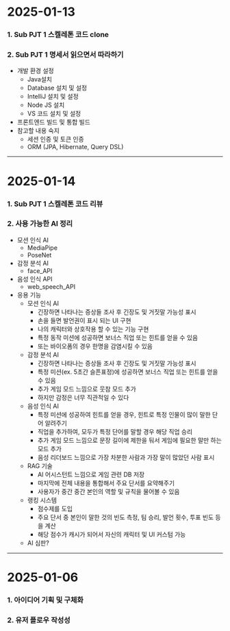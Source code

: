 # 2025-01-13
### 1. Sub PJT 1 스켈레톤 코드 clone
### 2. Sub PJT 1 명세서 읽으면서 따라하기
- 개발 환경 설정
    - Java설치
    - Database 설치 및 설정
    - IntelliJ 설치 및 설정
    - Node JS 설치
    - VS 코드 설치 및 설정
- 프론트엔드 빌드 및 통합 빌드
- 참고할 내용 숙지
    - 세션 인증 및 토큰 인증
    - ORM (JPA, Hibernate, Query DSL)
---
# 2025-01-14
### 1. Sub PJT 1 스켈레톤 코드 리뷰
### 2. 사용 가능한 AI 정리
- 모션 인식 AI
    - MediaPipe
    - PoseNet
- 감정 분석 AI
    - face_API
- 음성 인식 API
    - web_speech_API
- 응용 기능
    - 모션 인식 AI
        - 긴장하면 나타나는 증상들 조사 후 긴장도 및 거짓말 가능성 표시
        - 손을 들면 발언권이 표시 되는 UI 구현
        - 나의 캐릭터와 상호작용 할 수 있는 기능 구현
        - 특정 동작 미션에 성공하면 보너스 직업 또는 힌트를 얻을 수 있음
        - 또는 바이오폼의 경우 한명을 감염시킬 수 있음
    - 감정 분석 AI
        - 긴장하면 나타나는 증상들 조사 후 긴장도 및 거짓말 가능성 표시
        - 특정 미션(ex. 5초간 슬픈표정)에 성공하면 보너스 직업 또는 힌트를 얻을 수 있음
        - 추가 게임 모드 느낌으로 웃참 모드 추가
        - 하지만 감정은 너무 직관적일 수 있다
    - 음성 인식 AI
        - 특정 미션에 성공하여 힌트를 얻을 경우, 힌트로 특정 인물이 많이 말한 단어 알려주기
        - 직업을 추가하여, 모두가 특정 단어를 말할 경우 해당 직업 승리
        - 추가 게임 모드 느낌으로 문장 길이에 제한을 둬서 게임에 필요한 말만 하는 모드 추가
        - 음성 리더보드 느낌으로 가장 차분한 사람과 가장 말이 많았던 사람 표시
    - RAG 기술
        - AI 어시스턴트 느낌으로 게임 관련 DB 저장
        - 마지막에 전체 내용을 통합해서 주요 단서를 요약해주기
        - 사용자가 중간 중간 본인의 역할 및 규칙을 물어볼 수 있음
    - 랭킹 시스템
        - 점수제를 도입
        - 주요 단서 중 본인이 말한 것의 빈도 측정, 팀 승리, 발언 횟수, 투표 빈도 등을 계산
        - 해당 점수가 캐시가 되어서 자신의 캐릭터 및 UI 커스텀 가능
    - AI 심판?

---

# 2025-01-06
### 1. 아이디어 기획 및 구체화
### 2. 유저 플로우 작성성
